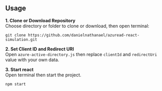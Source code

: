 ## Usage

**1. Clone or Download Repository**<br />
Choose directory or folder to clone or download, then open terminal:<br />

`git clone https://github.com/danielnathanael/azuread-react-simulation.git`

**2. Set Client ID and Redirect URI**<br />
Open `azure-active-directory.js` then replace `clientId` and `redirectUri` value with your own data.

**3. Start react**<br />
Open terminal then start the project.

`npm start`

